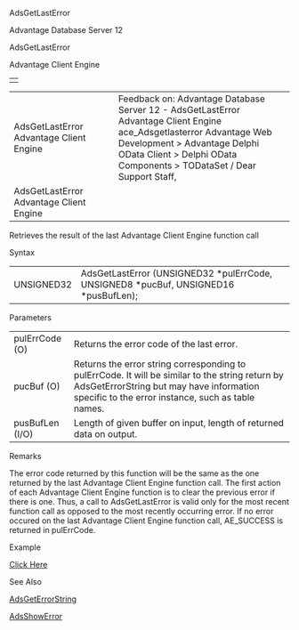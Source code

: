 AdsGetLastError




Advantage Database Server 12  

AdsGetLastError

Advantage Client Engine

|  |
| --- |
|  |

|  |  |  |  |  |
| --- | --- | --- | --- | --- |
| AdsGetLastError  Advantage Client Engine |  |  | Feedback on: Advantage Database Server 12 - AdsGetLastError Advantage Client Engine ace\_Adsgetlasterror Advantage Web Development > Advantage Delphi OData Client > Delphi OData Components > TODataSet / Dear Support Staff, |  |
| AdsGetLastError  Advantage Client Engine |  |  |  |  |

Retrieves the result of the last Advantage Client Engine function call

Syntax

|  |  |
| --- | --- |
| UNSIGNED32 | AdsGetLastError (UNSIGNED32 \*pulErrCode,  UNSIGNED8 \*pucBuf,  UNSIGNED16 \*pusBufLen); |

Parameters

|  |  |
| --- | --- |
| pulErrCode (O) | Returns the error code of the last error. |
| pucBuf (O) | Returns the error string corresponding to pulErrCode. It will be similar to the string return by AdsGetErrorString but may have information specific to the error instance, such as table names. |
| pusBufLen (I/O) | Length of given buffer on input, length of returned data on output. |

Remarks

The error code returned by this function will be the same as the one returned by the last Advantage Client Engine function call. The first action of each Advantage Client Engine function is to clear the previous error if there is one. Thus, a call to AdsGetLastError is valid only for the most recent function call as opposed to the most recently occurring error. If no error occured on the last Advantage Client Engine function call, AE\_SUCCESS is returned in pulErrCode.

Example

[Click Here](ace_examples.htm#adsgetlasterrorexample)

See Also

[AdsGetErrorString](ace_adsgeterrorstring.htm)

[AdsShowError](ace_adsshowerror.htm)